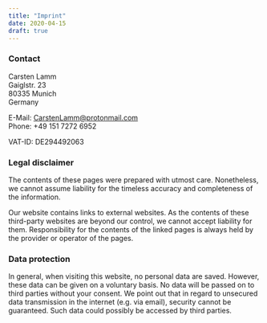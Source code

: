 ```yaml
---
title: "Imprint"
date: 2020-04-15
draft: true
---
```


### Contact

Carsten Lamm  
Gaiglstr. 23  
80335 Munich  
Germany  

E-Mail: CarstenLamm@protonmail.com  
Phone: +49 151 7272 6952  

VAT-ID: DE294492063  

### Legal disclaimer

The contents of these pages were prepared with utmost care. Nonetheless, we cannot assume liability for the timeless accuracy and completeness of the information.

Our website contains links to external websites. 
As the contents of these third-party websites are beyond our control, we cannot accept liability for them. 
Responsibility for the contents of the linked pages is always held by the provider or operator of the pages.

### Data protection

In general, when visiting this website, no personal data are saved. However, these data can be given on a voluntary basis. 
No data will be passed on to third parties without your consent. 
We point out that in regard to unsecured data transmission in the internet (e.g. via email), security cannot be guaranteed. 
Such data could possibIy be accessed by third parties.
